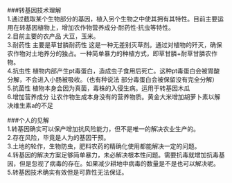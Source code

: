 ###转基因技术理解  
1.通过截取某个生物部分的基因，植入另个生物之中使其拥有其特性。目前主要运用在转基因植物上，增加农作物营养成分·耐药性·抗虫等特性。  
2.目前主要的农产品 大豆，玉米。  
3.耐药性 主要是草甘膦耐药性 这是一种无差别灭草剂。通过对植物的歼灭，确保农作物对土地养分的独占。一种简单暴力的种植方式，即草甘膦+耐草甘膦农作物。  
4.抗虫性 植物内部产生pt毒蛋白，造成虫子食用后死亡。这种pt毒蛋白会被胃酸分解，不会进入小肠被吸收。（也有种说法 部分毒蛋白会被保留没有完全分解）  
5.抗菌性 植物本身会因为真菌，毒株的入侵生病。运用于转基因木瓜  
6.增加营养成分 让农作物生成本身没有的营养物质。黄金大米增加胡萝卜素以解决维生素a的不足  

###个人的见解  
1.转基因确实可以保产增加抗风险能力，但不是唯一的解决农业生产的。  
2.存在风险，毕竟是人为的基因干预。  
3.土地的轮作，生物防虫，肥料农药的精确化使用都能解决一定的问题。  
4.转基因的解决方案足够简单暴力，未必解决根本性问题。需要抗毒就增加抗毒基因，但是忽视了病毒的存在。如果减少耕地中病毒的数量是不是也可以解决呢。  
5.转基因技术确实有效但是可靠性无法保证。  
